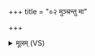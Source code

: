 +++
title = "०२ मुञ्चन्तु मा"

+++
<details><summary>मूलम् (VS)</summary>

मु॒ञ्चन्तु॑ मा शप॒थ्या॒३॒॑दथो॑ वरु॒ण्या᳡दु॒त। अथो॑ य॒मस्य॒ पड्वी॑शा॒द्विश्व॑स्माद्देवकिल्बि॒षात् ॥
</details>